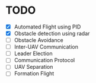 # TODO

- [x] Automated Flight using PID
- [x] Obstacle detection using radar
- [ ] Obstacle Avoidance
- [ ] Inter-UAV Communication
- [ ] Leader Election
- [ ] Communication Protocol
- [ ] UAV Separation
- [ ] Formation Flight

